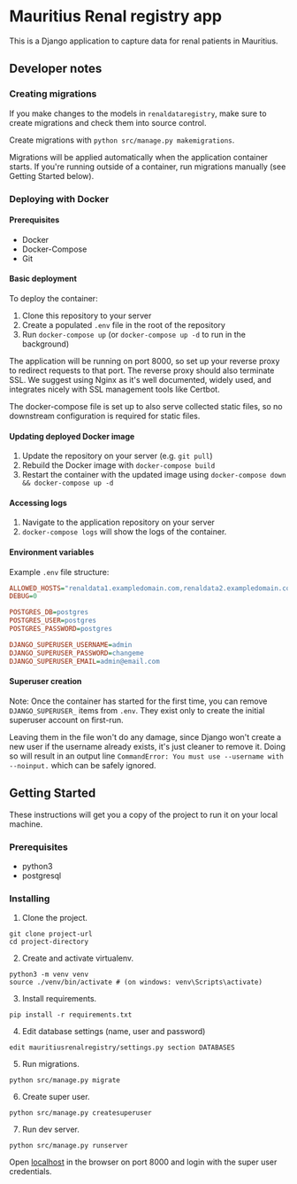 # Mauritius Renal registry app

This is a Django application to capture data for renal patients in Mauritius.


## Developer notes

### Creating migrations

If you make changes to the models in `renaldataregistry`, make sure to create migrations and check them into source control.

Create migrations with `python src/manage.py makemigrations`.

Migrations will be applied automatically when the application container starts. If you're running outside of a container, run migrations manually (see Getting Started below).

### Deploying with Docker

#### Prerequisites

* Docker
* Docker-Compose
* Git

#### Basic deployment

To deploy the container:

1. Clone this repository to your server
2. Create a populated `.env` file in the root of the repository
3. Run `docker-compose up` (or `docker-compose up -d` to run in the background)

The application will be running on port 8000, so set up your reverse proxy to redirect requests to that port. The reverse proxy should also terminate SSL. We suggest using Nginx as it's well documented, widely used, and integrates nicely with SSL management tools like Certbot.

The docker-compose file is set up to also serve collected static files, so no downstream configuration is required for static files.

#### Updating deployed Docker image

1. Update the repository on your server (e.g. `git pull`)
2. Rebuild the Docker image with `docker-compose build`
3. Restart the container with the updated image using `docker-compose down && docker-compose up -d`

#### Accessing logs

1. Navigate to the application repository on your server
2. `docker-compose logs` will show the logs of the container.

#### Environment variables

Example `.env` file structure:

```ini
ALLOWED_HOSTS="renaldata1.exampledomain.com,renaldata2.exampledomain.com"
DEBUG=0

POSTGRES_DB=postgres
POSTGRES_USER=postgres
POSTGRES_PASSWORD=postgres

DJANGO_SUPERUSER_USERNAME=admin
DJANGO_SUPERUSER_PASSWORD=changeme
DJANGO_SUPERUSER_EMAIL=admin@email.com

```

#### Superuser creation

Note: Once the container has started for the first time, you can remove `DJANGO_SUPERUSER_` items from `.env`. They exist only to create the initial superuser account on first-run.

Leaving them in the file won't do any damage, since Django won't create a new user if the username already exists, it's just cleaner to remove it. Doing so will result in an output line `CommandError: You must use --username with --noinput.` which can be safely ignored.

## Getting Started

These instructions will get you a copy of the project to run it on your local machine.

### Prerequisites

* python3
* postgresql

### Installing

1. Clone the project.

```
git clone project-url
cd project-directory
```

2. Create and activate virtualenv.

```
python3 -m venv venv
source ./venv/bin/activate # (on windows: venv\Scripts\activate)
```

3. Install requirements.

```
pip install -r requirements.txt
```

4. Edit database settings (name, user and password)

```
edit mauritiusrenalregistry/settings.py section DATABASES
```

5. Run migrations.

```
python src/manage.py migrate
```

6. Create super user.

```
python src/manage.py createsuperuser
```

7. Run dev server.

```
python src/manage.py runserver
```

Open [localhost](http://localhost:8000) in the browser on port 8000 and login with the super user credentials.
